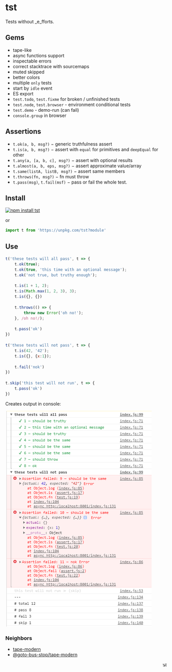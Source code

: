 # tst

Tests without _e_fforts.

## Gems

* tape-like
* async functions support
* inspectable errors
* correct stacktrace with sourcemaps
* muted skipped
* better colors
* multiple `only` tests
* start by `idle` event
* ES export
* `test.todo`, `test.fixme` for broken / unfinished tests
* `test.node`, `test.browser` - environment conditional tests
* `test.demo` - demo-run (can fail)
* `console.group` in browser

## Assertions

* `t.ok(a, b, msg?)` − generic truthfulness assert
* `t.is(a, b, msg?)` − assert with `equal` for primitives and `deepEqual` for other
* `t.any(a, [a, b, c], msg?)` − assert with optional results
* `t.almost(a, b, eps, msg?)` − assert approximate value/array
* `t.same(listA, listB, msg?)` − assert same members
* `t.throws(fn, msg?)` − fn must throw
* `t.pass(msg)`, `t.fail(msf)` − pass or fail the whole test.

## Install

[![npm install tst](https://nodei.co/npm/tst.png?mini=true)](https://npmjs.org/package/tst/)

or

```js
import t from 'https://unpkg.com/tst?module'
```

## Use

```js
t('these tests will all pass', t => {
	t.ok(true);
	t.ok(true, 'this time with an optional message');
	t.ok('not true, but truthy enough');

	t.is(1 + 1, 2);
	t.is(Math.max(1, 2, 3), 3);
	t.is({}, {})

	t.throws(() => {
		throw new Error('oh no!');
	}, /oh no!/);

	t.pass('ok')
})

t('these tests will not pass', t => {
	t.is(42, '42');
	t.is({}, {x:1});

	t.fail('nok')
})

t.skip('this test will not run', t => {
	t.pass('ok')
})
```

Creates output in console:

![preview](./preview.png)

### Neighbors

* [tape-modern](https://ghub.io/tape-modern)
* [@goto-bus-stop/tape-modern](https://github.com/goto-bus-stop/tape-modern#readme)

<p align="right">🕉️</p>
